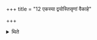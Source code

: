 +++
title = "12 एकस्या द्वयोस्तिसृणां वैकाहे"

+++

<details><summary>थिते</summary>

12. Having caused one or two or three cows to be milked one or two or three days before the day preceding the sacrifice for the sake of curdling, they continuously milk the cows both in the morning and in the evening.
</details>
